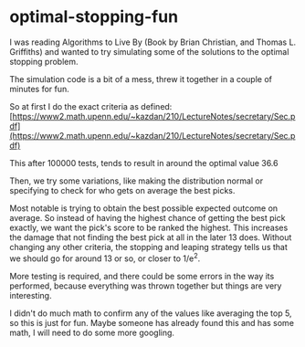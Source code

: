 # optimal-stopping-fun
I was reading Algorithms to Live By (Book by Brian Christian, and Thomas L. Griffiths) and wanted to try simulating some of the solutions to the optimal stopping problem.

The simulation code is a bit of a mess, threw it together in a couple of minutes for fun.

So at first I do the exact criteria as defined: [https://www2.math.upenn.edu/~kazdan/210/LectureNotes/secretary/Sec.pdf](https://www2.math.upenn.edu/~kazdan/210/LectureNotes/secretary/Sec.pdf)

This after 100000 tests, tends to result in around the optimal value 36.6

Then, we try some variations, like making the distribution normal or specifying to check for who gets on average the best picks.

Most notable is trying to obtain the best possible expected outcome on average. So instead of having the highest chance of getting the best pick exactly, we want the pick's score to be ranked the highest. This increases the damage that not finding the best pick at all in the later 13 does.
Without changing any other criteria, the stopping and leaping strategy tells us that we should go for around 13 or so, or closer to 1/e<sup>2</sup>.

More testing is required, and there could be some errors in the way its performed, because everything was thrown together but things are very interesting.

I didn't do much math to confirm any of the values like averaging the top 5, so this is just for fun. Maybe someone has already found this and has some math, I will need to do some more googling.
